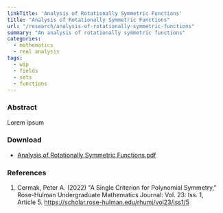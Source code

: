 ```yaml
---
linkTitle: 'Analysis of Rotationally Symmetric Functions'
title: "Analysis of Rotationally Symmetric Functions"
url: "/research/analysis-of-rotationally-symmetric-functions"
summary: "An analysis of rotationally symmetric functions"
categories:
  - mathematics
  - real analysis
tags:
  - wip
  - fields
  - sets
  - functions
---
```


### Abstract

Lorem ipsum

### Download

- [Analysis of Rotationally Symmetric Functions.pdf](/analysis_of_rotationally_symmetric_functions.pdf)

### References

1. Cermak, Peter A. (2022) "A Single Criterion for Polynomial Symmetry,"
Rose-Hulman Undergraduate
Mathematics Journal: Vol. 23: Iss. 1, Article 5.
https://scholar.rose-hulman.edu/rhumj/vol23/iss1/5